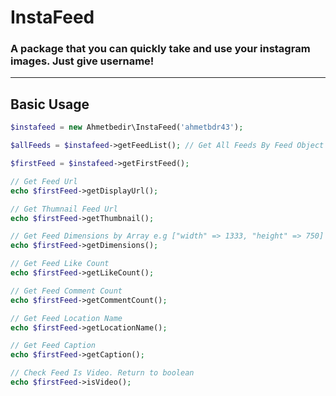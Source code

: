 # InstaFeed
### A package that you can quickly take and use your instagram images. Just give username!
---
## Basic Usage
```php
$instafeed = new Ahmetbedir\InstaFeed('ahmetbdr43');

$allFeeds = $instafeed->getFeedList(); // Get All Feeds By Feed Object

$firstFeed = $instafeed->getFirstFeed();

// Get Feed Url
echo $firstFeed->getDisplayUrl();

// Get Thumnail Feed Url
echo $firstFeed->getThumbnail();

// Get Feed Dimensions by Array e.g ["width" => 1333, "height" => 750]
echo $firstFeed->getDimensions();

// Get Feed Like Count
echo $firstFeed->getLikeCount();

// Get Feed Comment Count
echo $firstFeed->getCommentCount();

// Get Feed Location Name
echo $firstFeed->getLocationName();

// Get Feed Caption
echo $firstFeed->getCaption();

// Check Feed Is Video. Return to boolean
echo $firstFeed->isVideo();
```